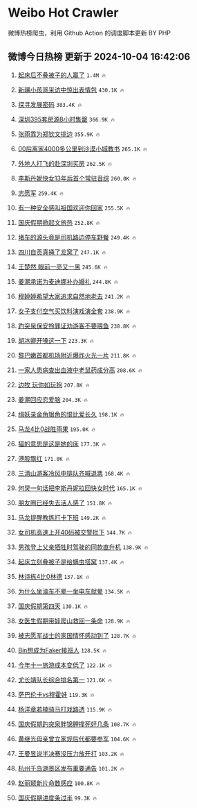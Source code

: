 # Weibo Hot Crawler 



微博热榜爬虫，利用 Github Action 的调度脚本更新 BY PHP 


## 微博今日热榜 更新于 2024-10-04 16:42:06 
1. [起床后不叠被子的人赢了](https://s.weibo.com/weibo?q=%23%E8%B5%B7%E5%BA%8A%E5%90%8E%E4%B8%8D%E5%8F%A0%E8%A2%AB%E5%AD%90%E7%9A%84%E4%BA%BA%E8%B5%A2%E4%BA%86%23&t=31&band_rank=1&Refer=top) `1.4M 🔥` 

1. [新疆小孩哥采访中惊出表情包](https://s.weibo.com/weibo?q=%23%E6%96%B0%E7%96%86%E5%B0%8F%E5%AD%A9%E5%93%A5%E9%87%87%E8%AE%BF%E4%B8%AD%E6%83%8A%E5%87%BA%E8%A1%A8%E6%83%85%E5%8C%85%23&t=31&band_rank=2&Refer=top) `430.1K 🔥` 

1. [探寻发展密码](https://s.weibo.com/weibo?q=%23%E6%8E%A2%E5%AF%BB%E5%8F%91%E5%B1%95%E5%AF%86%E7%A0%81%23&t=31&band_rank=3&Refer=top) `383.4K 🔥` 

1. [深圳395套房源8小时售罄](https://s.weibo.com/weibo?q=%23%E6%B7%B1%E5%9C%B3395%E5%A5%97%E6%88%BF%E6%BA%908%E5%B0%8F%E6%97%B6%E5%94%AE%E7%BD%84%23&t=31&band_rank=4&Refer=top) `366.9K 🔥` 

1. [张雨霏为郑钦文挑边](https://s.weibo.com/weibo?q=%23%E5%BC%A0%E9%9B%A8%E9%9C%8F%E4%B8%BA%E9%83%91%E9%92%A6%E6%96%87%E6%8C%91%E8%BE%B9%23&t=31&band_rank=5&Refer=top) `355.9K 🔥` 

1. [00后离家4000多公里到沙漠小城教书](https://s.weibo.com/weibo?q=%2300%E5%90%8E%E7%A6%BB%E5%AE%B64000%E5%A4%9A%E5%85%AC%E9%87%8C%E5%88%B0%E6%B2%99%E6%BC%A0%E5%B0%8F%E5%9F%8E%E6%95%99%E4%B9%A6%23&t=31&band_rank=6&Refer=top) `265.1K 🔥` 

1. [外地人打飞的赴深圳买房](https://s.weibo.com/weibo?q=%23%E5%A4%96%E5%9C%B0%E4%BA%BA%E6%89%93%E9%A3%9E%E7%9A%84%E8%B5%B4%E6%B7%B1%E5%9C%B3%E4%B9%B0%E6%88%BF%23&t=31&band_rank=7&Refer=top) `262.5K 🔥` 

1. [李斯丹妮快女13年后首个常驻音综](https://s.weibo.com/weibo?q=%E6%9D%8E%E6%96%AF%E4%B8%B9%E5%A6%AE%E5%BF%AB%E5%A5%B313%E5%B9%B4%E5%90%8E%E9%A6%96%E4%B8%AA%E5%B8%B8%E9%A9%BB%E9%9F%B3%E7%BB%BC&t=31&band_rank=8&Refer=top) `260.0K 🔥` 

1. [志愿军](https://s.weibo.com/weibo?q=%E5%BF%97%E6%84%BF%E5%86%9B&t=31&band_rank=9&Refer=top) `259.4K 🔥` 

1. [有一种安全感叫祖国欢迎你回家](https://s.weibo.com/weibo?q=%23%E6%9C%89%E4%B8%80%E7%A7%8D%E5%AE%89%E5%85%A8%E6%84%9F%E5%8F%AB%E7%A5%96%E5%9B%BD%E6%AC%A2%E8%BF%8E%E4%BD%A0%E5%9B%9E%E5%AE%B6%23&t=31&band_rank=10&Refer=top) `255.5K 🔥` 

1. [国庆假期掀起文旅热](https://s.weibo.com/weibo?q=%23%E5%9B%BD%E5%BA%86%E5%81%87%E6%9C%9F%E6%8E%80%E8%B5%B7%E6%96%87%E6%97%85%E7%83%AD%23&t=31&band_rank=11&Refer=top) `252.8K 🔥` 

1. [堵车的源头竟是司机路边停车野餐](https://s.weibo.com/weibo?q=%23%E5%A0%B5%E8%BD%A6%E7%9A%84%E6%BA%90%E5%A4%B4%E7%AB%9F%E6%98%AF%E5%8F%B8%E6%9C%BA%E8%B7%AF%E8%BE%B9%E5%81%9C%E8%BD%A6%E9%87%8E%E9%A4%90%23&t=31&band_rank=12&Refer=top) `249.4K 🔥` 

1. [四川自贡真捅了龙窝了](https://s.weibo.com/weibo?q=%23%E5%9B%9B%E5%B7%9D%E8%87%AA%E8%B4%A1%E7%9C%9F%E6%8D%85%E4%BA%86%E9%BE%99%E7%AA%9D%E4%BA%86%23&t=31&band_rank=13&Refer=top) `247.1K 🔥` 

1. [王楚然 眼前一亮又一黑](https://s.weibo.com/weibo?q=%E7%8E%8B%E6%A5%9A%E7%84%B6%20%E7%9C%BC%E5%89%8D%E4%B8%80%E4%BA%AE%E5%8F%88%E4%B8%80%E9%BB%91&t=31&band_rank=14&Refer=top) `245.6K 🔥` 

1. [姜潮承诺为麦迪娜补办婚礼](https://s.weibo.com/weibo?q=%E5%A7%9C%E6%BD%AE%E6%89%BF%E8%AF%BA%E4%B8%BA%E9%BA%A6%E8%BF%AA%E5%A8%9C%E8%A1%A5%E5%8A%9E%E5%A9%9A%E7%A4%BC&t=31&band_rank=15&Refer=top) `244.8K 🔥` 

1. [穆婷婷希望大家追求自然地老去](https://s.weibo.com/weibo?q=%23%E7%A9%86%E5%A9%B7%E5%A9%B7%E5%B8%8C%E6%9C%9B%E5%A4%A7%E5%AE%B6%E8%BF%BD%E6%B1%82%E8%87%AA%E7%84%B6%E5%9C%B0%E8%80%81%E5%8E%BB%23&t=31&band_rank=16&Refer=top) `241.2K 🔥` 

1. [女子支付空气买饮料演戏演全套](https://s.weibo.com/weibo?q=%23%E5%A5%B3%E5%AD%90%E6%94%AF%E4%BB%98%E7%A9%BA%E6%B0%94%E4%B9%B0%E9%A5%AE%E6%96%99%E6%BC%94%E6%88%8F%E6%BC%94%E5%85%A8%E5%A5%97%23&t=31&band_rank=17&Refer=top) `238.9K 🔥` 

1. [趵突泉保安拎罪证劝游客不要喂鱼](https://s.weibo.com/weibo?q=%23%E8%B6%B5%E7%AA%81%E6%B3%89%E4%BF%9D%E5%AE%89%E6%8B%8E%E7%BD%AA%E8%AF%81%E5%8A%9D%E6%B8%B8%E5%AE%A2%E4%B8%8D%E8%A6%81%E5%96%82%E9%B1%BC%23&t=31&band_rank=18&Refer=top) `238.8K 🔥` 

1. [胡冰卿开嗓这一下](https://s.weibo.com/weibo?q=%E8%83%A1%E5%86%B0%E5%8D%BF%E5%BC%80%E5%97%93%E8%BF%99%E4%B8%80%E4%B8%8B&t=31&band_rank=19&Refer=top) `223.3K 🔥` 

1. [黎巴嫩首都机场附近爆炸火光一片](https://s.weibo.com/weibo?q=%23%E9%BB%8E%E5%B7%B4%E5%AB%A9%E9%A6%96%E9%83%BD%E6%9C%BA%E5%9C%BA%E9%99%84%E8%BF%91%E7%88%86%E7%82%B8%E7%81%AB%E5%85%89%E4%B8%80%E7%89%87%23&t=31&band_rank=20&Refer=top) `211.8K 🔥` 

1. [一家人患病查出血液中老鼠药成分高](https://s.weibo.com/weibo?q=%23%E4%B8%80%E5%AE%B6%E4%BA%BA%E6%82%A3%E7%97%85%E6%9F%A5%E5%87%BA%E8%A1%80%E6%B6%B2%E4%B8%AD%E8%80%81%E9%BC%A0%E8%8D%AF%E6%88%90%E5%88%86%E9%AB%98%23&t=31&band_rank=21&Refer=top) `208.6K 🔥` 

1. [边牧 玩你如玩狗](https://s.weibo.com/weibo?q=%E8%BE%B9%E7%89%A7%20%E7%8E%A9%E4%BD%A0%E5%A6%82%E7%8E%A9%E7%8B%97&t=31&band_rank=22&Refer=top) `207.8K 🔥` 

1. [姜潮回应恋爱脑](https://s.weibo.com/weibo?q=%E5%A7%9C%E6%BD%AE%E5%9B%9E%E5%BA%94%E6%81%8B%E7%88%B1%E8%84%91&t=31&band_rank=23&Refer=top) `204.3K 🔥` 

1. [缉妖录金角银角的恨比爱长久](https://s.weibo.com/weibo?q=%E7%BC%89%E5%A6%96%E5%BD%95%E9%87%91%E8%A7%92%E9%93%B6%E8%A7%92%E7%9A%84%E6%81%A8%E6%AF%94%E7%88%B1%E9%95%BF%E4%B9%85&t=31&band_rank=24&Refer=top) `198.1K 🔥` 

1. [马龙4比0战胜雨果](https://s.weibo.com/weibo?q=%23%E9%A9%AC%E9%BE%994%E6%AF%940%E6%88%98%E8%83%9C%E9%9B%A8%E6%9E%9C%23&t=31&band_rank=25&Refer=top) `195.0K 🔥` 

1. [猫的意思是这是她的床](https://s.weibo.com/weibo?q=%23%E7%8C%AB%E7%9A%84%E6%84%8F%E6%80%9D%E6%98%AF%E8%BF%99%E6%98%AF%E5%A5%B9%E7%9A%84%E5%BA%8A%23&t=31&band_rank=26&Refer=top) `177.3K 🔥` 

1. [港股飘红](https://s.weibo.com/weibo?q=%23%E6%B8%AF%E8%82%A1%E9%A3%98%E7%BA%A2%23&t=31&band_rank=27&Refer=top) `171.0K 🔥` 

1. [三清山游客冷风中排队齐喊退票](https://s.weibo.com/weibo?q=%23%E4%B8%89%E6%B8%85%E5%B1%B1%E6%B8%B8%E5%AE%A2%E5%86%B7%E9%A3%8E%E4%B8%AD%E6%8E%92%E9%98%9F%E9%BD%90%E5%96%8A%E9%80%80%E7%A5%A8%23&t=31&band_rank=28&Refer=top) `168.4K 🔥` 

1. [何炅一句话把李斯丹妮拉回快女时代](https://s.weibo.com/weibo?q=%E4%BD%95%E7%82%85%E4%B8%80%E5%8F%A5%E8%AF%9D%E6%8A%8A%E6%9D%8E%E6%96%AF%E4%B8%B9%E5%A6%AE%E6%8B%89%E5%9B%9E%E5%BF%AB%E5%A5%B3%E6%97%B6%E4%BB%A3&t=31&band_rank=29&Refer=top) `165.1K 🔥` 

1. [朋友圈已经失去活人感了](https://s.weibo.com/weibo?q=%23%E6%9C%8B%E5%8F%8B%E5%9C%88%E5%B7%B2%E7%BB%8F%E5%A4%B1%E5%8E%BB%E6%B4%BB%E4%BA%BA%E6%84%9F%E4%BA%86%23&t=31&band_rank=30&Refer=top) `151.8K 🔥` 

1. [马龙提醒教练打卡下班](https://s.weibo.com/weibo?q=%23%E9%A9%AC%E9%BE%99%E6%8F%90%E9%86%92%E6%95%99%E7%BB%83%E6%89%93%E5%8D%A1%E4%B8%8B%E7%8F%AD%23&t=31&band_rank=31&Refer=top) `149.2K 🔥` 

1. [女司机高速上开40码被交警拦下](https://s.weibo.com/weibo?q=%23%E5%A5%B3%E5%8F%B8%E6%9C%BA%E9%AB%98%E9%80%9F%E4%B8%8A%E5%BC%8040%E7%A0%81%E8%A2%AB%E4%BA%A4%E8%AD%A6%E6%8B%A6%E4%B8%8B%23&t=31&band_rank=32&Refer=top) `144.7K 🔥` 

1. [男孩登上父亲牺牲时驾驶的同款直升机](https://s.weibo.com/weibo?q=%23%E7%94%B7%E5%AD%A9%E7%99%BB%E4%B8%8A%E7%88%B6%E4%BA%B2%E7%89%BA%E7%89%B2%E6%97%B6%E9%A9%BE%E9%A9%B6%E7%9A%84%E5%90%8C%E6%AC%BE%E7%9B%B4%E5%8D%87%E6%9C%BA%23&t=31&band_rank=33&Refer=top) `138.9K 🔥` 

1. [起床立刻叠被子是给螨虫搭窝](https://s.weibo.com/weibo?q=%23%E8%B5%B7%E5%BA%8A%E7%AB%8B%E5%88%BB%E5%8F%A0%E8%A2%AB%E5%AD%90%E6%98%AF%E7%BB%99%E8%9E%A8%E8%99%AB%E6%90%AD%E7%AA%9D%23&t=31&band_rank=34&Refer=top) `137.4K 🔥` 

1. [林诗栋4比0林德](https://s.weibo.com/weibo?q=%23%E6%9E%97%E8%AF%97%E6%A0%8B4%E6%AF%940%E6%9E%97%E5%BE%B7%23&t=31&band_rank=35&Refer=top) `137.1K 🔥` 

1. [为什么坐油车不晕一坐电车就晕](https://s.weibo.com/weibo?q=%23%E4%B8%BA%E4%BB%80%E4%B9%88%E5%9D%90%E6%B2%B9%E8%BD%A6%E4%B8%8D%E6%99%95%E4%B8%80%E5%9D%90%E7%94%B5%E8%BD%A6%E5%B0%B1%E6%99%95%23&t=31&band_rank=36&Refer=top) `134.5K 🔥` 

1. [国庆假期第四天](https://s.weibo.com/weibo?q=%23%E5%9B%BD%E5%BA%86%E5%81%87%E6%9C%9F%E7%AC%AC%E5%9B%9B%E5%A4%A9%23&t=31&band_rank=37&Refer=top) `130.1K 🔥` 

1. [女医生假期带娃爬山救回一条命](https://s.weibo.com/weibo?q=%23%E5%A5%B3%E5%8C%BB%E7%94%9F%E5%81%87%E6%9C%9F%E5%B8%A6%E5%A8%83%E7%88%AC%E5%B1%B1%E6%95%91%E5%9B%9E%E4%B8%80%E6%9D%A1%E5%91%BD%23&t=31&band_rank=38&Refer=top) `128.9K 🔥` 

1. [被志愿军战士的家国情怀感动到了](https://s.weibo.com/weibo?q=%23%E8%A2%AB%E5%BF%97%E6%84%BF%E5%86%9B%E6%88%98%E5%A3%AB%E7%9A%84%E5%AE%B6%E5%9B%BD%E6%83%85%E6%80%80%E6%84%9F%E5%8A%A8%E5%88%B0%E4%BA%86%23&t=31&band_rank=39&Refer=top) `128.7K 🔥` 

1. [Bin想成为Faker接班人](https://s.weibo.com/weibo?q=%23Bin%E6%83%B3%E6%88%90%E4%B8%BAFaker%E6%8E%A5%E7%8F%AD%E4%BA%BA%23&t=31&band_rank=40&Refer=top) `128.5K 🔥` 

1. [今年十一旅游成本变低了](https://s.weibo.com/weibo?q=%23%E4%BB%8A%E5%B9%B4%E5%8D%81%E4%B8%80%E6%97%85%E6%B8%B8%E6%88%90%E6%9C%AC%E5%8F%98%E4%BD%8E%E4%BA%86%23&t=31&band_rank=41&Refer=top) `122.1K 🔥` 

1. [尤长靖队长综合排名第一](https://s.weibo.com/weibo?q=%E5%B0%A4%E9%95%BF%E9%9D%96%E9%98%9F%E9%95%BF%E7%BB%BC%E5%90%88%E6%8E%92%E5%90%8D%E7%AC%AC%E4%B8%80&t=31&band_rank=42&Refer=top) `121.6K 🔥` 

1. [萨巴伦卡vs穆霍娃](https://s.weibo.com/weibo?q=%E8%90%A8%E5%B7%B4%E4%BC%A6%E5%8D%A1vs%E7%A9%86%E9%9C%8D%E5%A8%83&t=31&band_rank=43&Refer=top) `119.3K 🔥` 

1. [杨洋章若楠骑马打戏路透](https://s.weibo.com/weibo?q=%23%E6%9D%A8%E6%B4%8B%E7%AB%A0%E8%8B%A5%E6%A5%A0%E9%AA%91%E9%A9%AC%E6%89%93%E6%88%8F%E8%B7%AF%E9%80%8F%23&t=31&band_rank=44&Refer=top) `115.9K 🔥` 

1. [国庆假期趵突泉胖锦鲤撑死好几条](https://s.weibo.com/weibo?q=%23%E5%9B%BD%E5%BA%86%E5%81%87%E6%9C%9F%E8%B6%B5%E7%AA%81%E6%B3%89%E8%83%96%E9%94%A6%E9%B2%A4%E6%92%91%E6%AD%BB%E5%A5%BD%E5%87%A0%E6%9D%A1%23&t=31&band_rank=45&Refer=top) `108.7K 🔥` 

1. [黄继光母亲曾立家规后代都要参军](https://s.weibo.com/weibo?q=%23%E9%BB%84%E7%BB%A7%E5%85%89%E6%AF%8D%E4%BA%B2%E6%9B%BE%E7%AB%8B%E5%AE%B6%E8%A7%84%E5%90%8E%E4%BB%A3%E9%83%BD%E8%A6%81%E5%8F%82%E5%86%9B%23&t=31&band_rank=46&Refer=top) `104.6K 🔥` 

1. [王曼昱说半决赛没压力放开打](https://s.weibo.com/weibo?q=%23%E7%8E%8B%E6%9B%BC%E6%98%B1%E8%AF%B4%E5%8D%8A%E5%86%B3%E8%B5%9B%E6%B2%A1%E5%8E%8B%E5%8A%9B%E6%94%BE%E5%BC%80%E6%89%93%23&t=31&band_rank=47&Refer=top) `103.2K 🔥` 

1. [杭州千岛湖景区发布重要通告](https://s.weibo.com/weibo?q=%23%E6%9D%AD%E5%B7%9E%E5%8D%83%E5%B2%9B%E6%B9%96%E6%99%AF%E5%8C%BA%E5%8F%91%E5%B8%83%E9%87%8D%E8%A6%81%E9%80%9A%E5%91%8A%23&t=31&band_rank=48&Refer=top) `101.2K 🔥` 

1. [赵丽颖新片命数感应](https://s.weibo.com/weibo?q=%23%E8%B5%B5%E4%B8%BD%E9%A2%96%E6%96%B0%E7%89%87%E5%91%BD%E6%95%B0%E6%84%9F%E5%BA%94%23&t=31&band_rank=49&Refer=top) `100.8K 🔥` 

1. [国庆假期进度条过半](https://s.weibo.com/weibo?q=%23%E5%9B%BD%E5%BA%86%E5%81%87%E6%9C%9F%E8%BF%9B%E5%BA%A6%E6%9D%A1%E8%BF%87%E5%8D%8A%23&t=31&band_rank=50&Refer=top) `99.3K 🔥` 

